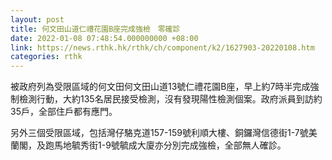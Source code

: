```yaml
---
layout: post
title: 何文田山道仁禮花園B座完成強檢　零確診
date: 2022-01-08 07:48:54.000000000 +08:00
link: https://news.rthk.hk/rthk/ch/component/k2/1627903-20220108.htm
categories: rthk
---
```


被政府列為受限區域的何文田何文田山道13號仁禮花園B座，早上約7時半完成強制檢測行動，大約135名居民接受檢測，沒有發現陽性檢測個案。政府派員到訪約35戶，全部住戶都有應門。

另外三個受限區域，包括灣仔駱克道157-159號利順大樓、銅鑼灣信德街1-7號美蘭閣，及跑馬地毓秀街1-9號毓成大廈亦分別完成強檢，全部無人確診。
